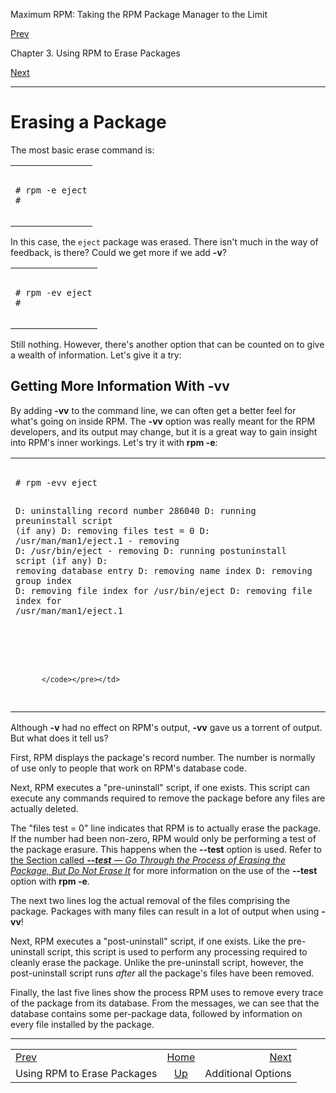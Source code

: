 <div class="NAVHEADER">

Maximum RPM: Taking the RPM Package Manager to the Limit

</div>

[Prev](ch-rpm-erase.md)

Chapter 3. Using RPM to Erase Packages

[Next](s1-rpm-erase-additional-options.md)

-----

<div class="sect1">

# <span id="s1-rpm-erase-erasing-package">Erasing a Package</span>

The most basic erase command is:

<table>
<colgroup>
<col style="width: 100%" />
</colgroup>
<tbody>
<tr class="odd">
<td><pre class="screen"><code># rpm -e eject
#
        </code></pre></td>
</tr>
</tbody>
</table>

In this case, the `eject` package was erased. There isn't much in the
way of feedback, is there? Could we get more if we add **-v**?

<table>
<colgroup>
<col style="width: 100%" />
</colgroup>
<tbody>
<tr class="odd">
<td><pre class="screen"><code># rpm -ev eject
#
        </code></pre></td>
</tr>
</tbody>
</table>

Still nothing. However, there's another option that can be counted on to
give a wealth of information. Let's give it a try:

<div class="sect2">

## <span id="s2-rpm-erase-vv-option">Getting More Information With **-vv**</span>

By adding **-vv** to the command line, we can often get a better feel
for what's going on inside RPM. The **-vv** option was really meant for
the RPM developers, and its output may change, but it is a great way to
gain insight into RPM's inner workings. Let's try it with **rpm -e**:

<table>
<colgroup>
<col style="width: 100%" />
</colgroup>
<tbody>
<tr class="odd">
<td><pre class="screen"><code># rpm -evv eject
D: uninstalling record number 286040
D: running preuninstall script (if any)
D: removing files test = 0
D: /usr/man/man1/eject.1 - removing
D: /usr/bin/eject - removing
D: running postuninstall script (if any)
D: removing database entry
D: removing name index
D: removing group index
D: removing file index for /usr/bin/eject
D: removing file index for /usr/man/man1/eject.1

#
          </code></pre></td>
</tr>
</tbody>
</table>

Although **-v** had no effect on RPM's output, **-vv** gave us a torrent
of output. But what does it tell us?

First, RPM displays the package's record number. The number is normally
of use only to people that work on RPM's database code.

Next, RPM executes a "pre-uninstall" script, if one exists. This script
can execute any commands required to remove the package before any files
are actually deleted.

The "files test = 0" line indicates that RPM is to actually erase the
package. If the number had been non-zero, RPM would only be performing a
test of the package erasure. This happens when the **--test** option is
used. Refer to [the Section called ***--test** — Go Through the Process
of Erasing the Package, But Do Not Erase
It*](s1-rpm-erase-additional-options.md#s2-rpm-erase-test-option) for
more information on the use of the **--test** option with **rpm -e**.

The next two lines log the actual removal of the files comprising the
package. Packages with many files can result in a lot of output when
using **-vv**\!

Next, RPM executes a "post-uninstall" script, if one exists. Like the
pre-uninstall script, this script is used to perform any processing
required to cleanly erase the package. Unlike the pre-uninstall script,
however, the post-uninstall script runs *after* all the package's files
have been removed.

Finally, the last five lines show the process RPM uses to remove every
trace of the package from its database. From the messages, we can see
that the database contains some per-package data, followed by
information on every file installed by the package.

</div>

</div>

<div class="NAVFOOTER">

-----

|                             |                         |                                              |
| :-------------------------- | :---------------------: | -------------------------------------------: |
| [Prev](ch-rpm-erase.md)   |   [Home](index.md)    | [Next](s1-rpm-erase-additional-options.md) |
| Using RPM to Erase Packages | [Up](ch-rpm-erase.md) |                           Additional Options |

</div>
